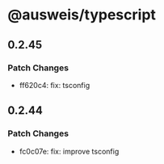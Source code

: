 # @ausweis/typescript

## 0.2.45

### Patch Changes

- ff620c4: fix: tsconfig

## 0.2.44

### Patch Changes

- fc0c07e: fix: improve tsconfig
